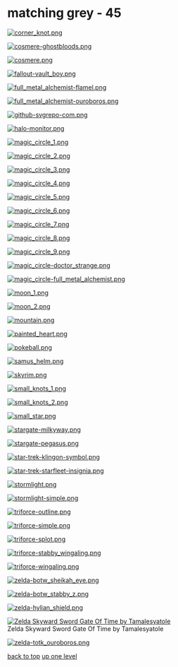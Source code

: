 # matching grey - 45
[![corner_knot.png](https://raw.githubusercontent.com/buckmanc/Wallpapers/main/terminal/matching%20grey/corner_knot.png "corner_knot.png")](https://raw.githubusercontent.com/buckmanc/Wallpapers/main/terminal/matching%20grey/corner_knot.png)

[![cosmere-ghostbloods.png](https://raw.githubusercontent.com/buckmanc/Wallpapers/main/terminal/matching%20grey/cosmere-ghostbloods.png "cosmere-ghostbloods.png")](https://raw.githubusercontent.com/buckmanc/Wallpapers/main/terminal/matching%20grey/cosmere-ghostbloods.png)

[![cosmere.png](https://raw.githubusercontent.com/buckmanc/Wallpapers/main/terminal/matching%20grey/cosmere.png "cosmere.png")](https://raw.githubusercontent.com/buckmanc/Wallpapers/main/terminal/matching%20grey/cosmere.png)

[![fallout-vault_boy.png](https://raw.githubusercontent.com/buckmanc/Wallpapers/main/terminal/matching%20grey/fallout-vault_boy.png "fallout-vault_boy.png")](https://raw.githubusercontent.com/buckmanc/Wallpapers/main/terminal/matching%20grey/fallout-vault_boy.png)

[![full_metal_alchemist-flamel.png](https://raw.githubusercontent.com/buckmanc/Wallpapers/main/terminal/matching%20grey/full_metal_alchemist-flamel.png "full_metal_alchemist-flamel.png")](https://raw.githubusercontent.com/buckmanc/Wallpapers/main/terminal/matching%20grey/full_metal_alchemist-flamel.png)

[![full_metal_alchemist-ouroboros.png](https://raw.githubusercontent.com/buckmanc/Wallpapers/main/terminal/matching%20grey/full_metal_alchemist-ouroboros.png "full_metal_alchemist-ouroboros.png")](https://raw.githubusercontent.com/buckmanc/Wallpapers/main/terminal/matching%20grey/full_metal_alchemist-ouroboros.png)

[![github-svgrepo-com.png](https://raw.githubusercontent.com/buckmanc/Wallpapers/main/terminal/matching%20grey/github-svgrepo-com.png "github-svgrepo-com.png")](https://raw.githubusercontent.com/buckmanc/Wallpapers/main/terminal/matching%20grey/github-svgrepo-com.png)

[![halo-monitor.png](https://raw.githubusercontent.com/buckmanc/Wallpapers/main/terminal/matching%20grey/halo-monitor.png "halo-monitor.png")](https://raw.githubusercontent.com/buckmanc/Wallpapers/main/terminal/matching%20grey/halo-monitor.png)

[![magic_circle_1.png](https://raw.githubusercontent.com/buckmanc/Wallpapers/main/terminal/matching%20grey/magic_circle_1.png "magic_circle_1.png")](https://raw.githubusercontent.com/buckmanc/Wallpapers/main/terminal/matching%20grey/magic_circle_1.png)

[![magic_circle_2.png](https://raw.githubusercontent.com/buckmanc/Wallpapers/main/terminal/matching%20grey/magic_circle_2.png "magic_circle_2.png")](https://raw.githubusercontent.com/buckmanc/Wallpapers/main/terminal/matching%20grey/magic_circle_2.png)

[![magic_circle_3.png](https://raw.githubusercontent.com/buckmanc/Wallpapers/main/terminal/matching%20grey/magic_circle_3.png "magic_circle_3.png")](https://raw.githubusercontent.com/buckmanc/Wallpapers/main/terminal/matching%20grey/magic_circle_3.png)

[![magic_circle_4.png](https://raw.githubusercontent.com/buckmanc/Wallpapers/main/terminal/matching%20grey/magic_circle_4.png "magic_circle_4.png")](https://raw.githubusercontent.com/buckmanc/Wallpapers/main/terminal/matching%20grey/magic_circle_4.png)

[![magic_circle_5.png](https://raw.githubusercontent.com/buckmanc/Wallpapers/main/terminal/matching%20grey/magic_circle_5.png "magic_circle_5.png")](https://raw.githubusercontent.com/buckmanc/Wallpapers/main/terminal/matching%20grey/magic_circle_5.png)

[![magic_circle_6.png](https://raw.githubusercontent.com/buckmanc/Wallpapers/main/terminal/matching%20grey/magic_circle_6.png "magic_circle_6.png")](https://raw.githubusercontent.com/buckmanc/Wallpapers/main/terminal/matching%20grey/magic_circle_6.png)

[![magic_circle_7.png](https://raw.githubusercontent.com/buckmanc/Wallpapers/main/terminal/matching%20grey/magic_circle_7.png "magic_circle_7.png")](https://raw.githubusercontent.com/buckmanc/Wallpapers/main/terminal/matching%20grey/magic_circle_7.png)

[![magic_circle_8.png](https://raw.githubusercontent.com/buckmanc/Wallpapers/main/terminal/matching%20grey/magic_circle_8.png "magic_circle_8.png")](https://raw.githubusercontent.com/buckmanc/Wallpapers/main/terminal/matching%20grey/magic_circle_8.png)

[![magic_circle_9.png](https://raw.githubusercontent.com/buckmanc/Wallpapers/main/terminal/matching%20grey/magic_circle_9.png "magic_circle_9.png")](https://raw.githubusercontent.com/buckmanc/Wallpapers/main/terminal/matching%20grey/magic_circle_9.png)

[![magic_circle-doctor_strange.png](https://raw.githubusercontent.com/buckmanc/Wallpapers/main/terminal/matching%20grey/magic_circle-doctor_strange.png "magic_circle-doctor_strange.png")](https://raw.githubusercontent.com/buckmanc/Wallpapers/main/terminal/matching%20grey/magic_circle-doctor_strange.png)

[![magic_circle-full_metal_alchemist.png](https://raw.githubusercontent.com/buckmanc/Wallpapers/main/terminal/matching%20grey/magic_circle-full_metal_alchemist.png "magic_circle-full_metal_alchemist.png")](https://raw.githubusercontent.com/buckmanc/Wallpapers/main/terminal/matching%20grey/magic_circle-full_metal_alchemist.png)

[![moon_1.png](https://raw.githubusercontent.com/buckmanc/Wallpapers/main/terminal/matching%20grey/moon_1.png "moon_1.png")](https://raw.githubusercontent.com/buckmanc/Wallpapers/main/terminal/matching%20grey/moon_1.png)

[![moon_2.png](https://raw.githubusercontent.com/buckmanc/Wallpapers/main/terminal/matching%20grey/moon_2.png "moon_2.png")](https://raw.githubusercontent.com/buckmanc/Wallpapers/main/terminal/matching%20grey/moon_2.png)

[![mountain.png](https://raw.githubusercontent.com/buckmanc/Wallpapers/main/terminal/matching%20grey/mountain.png "mountain.png")](https://raw.githubusercontent.com/buckmanc/Wallpapers/main/terminal/matching%20grey/mountain.png)

[![painted_heart.png](https://raw.githubusercontent.com/buckmanc/Wallpapers/main/terminal/matching%20grey/painted_heart.png "painted_heart.png")](https://raw.githubusercontent.com/buckmanc/Wallpapers/main/terminal/matching%20grey/painted_heart.png)

[![pokeball.png](https://raw.githubusercontent.com/buckmanc/Wallpapers/main/terminal/matching%20grey/pokeball.png "pokeball.png")](https://raw.githubusercontent.com/buckmanc/Wallpapers/main/terminal/matching%20grey/pokeball.png)

[![samus_helm.png](https://raw.githubusercontent.com/buckmanc/Wallpapers/main/terminal/matching%20grey/samus_helm.png "samus_helm.png")](https://raw.githubusercontent.com/buckmanc/Wallpapers/main/terminal/matching%20grey/samus_helm.png)

[![skyrim.png](https://raw.githubusercontent.com/buckmanc/Wallpapers/main/terminal/matching%20grey/skyrim.png "skyrim.png")](https://raw.githubusercontent.com/buckmanc/Wallpapers/main/terminal/matching%20grey/skyrim.png)

[![small_knots_1.png](https://raw.githubusercontent.com/buckmanc/Wallpapers/main/terminal/matching%20grey/small_knots_1.png "small_knots_1.png")](https://raw.githubusercontent.com/buckmanc/Wallpapers/main/terminal/matching%20grey/small_knots_1.png)

[![small_knots_2.png](https://raw.githubusercontent.com/buckmanc/Wallpapers/main/terminal/matching%20grey/small_knots_2.png "small_knots_2.png")](https://raw.githubusercontent.com/buckmanc/Wallpapers/main/terminal/matching%20grey/small_knots_2.png)

[![small_star.png](https://raw.githubusercontent.com/buckmanc/Wallpapers/main/terminal/matching%20grey/small_star.png "small_star.png")](https://raw.githubusercontent.com/buckmanc/Wallpapers/main/terminal/matching%20grey/small_star.png)

[![stargate-milkyway.png](https://raw.githubusercontent.com/buckmanc/Wallpapers/main/terminal/matching%20grey/stargate-milkyway.png "stargate-milkyway.png")](https://raw.githubusercontent.com/buckmanc/Wallpapers/main/terminal/matching%20grey/stargate-milkyway.png)

[![stargate-pegasus.png](https://raw.githubusercontent.com/buckmanc/Wallpapers/main/terminal/matching%20grey/stargate-pegasus.png "stargate-pegasus.png")](https://raw.githubusercontent.com/buckmanc/Wallpapers/main/terminal/matching%20grey/stargate-pegasus.png)

[![star-trek-klingon-symbol.png](https://raw.githubusercontent.com/buckmanc/Wallpapers/main/terminal/matching%20grey/star-trek-klingon-symbol.png "star-trek-klingon-symbol.png")](https://raw.githubusercontent.com/buckmanc/Wallpapers/main/terminal/matching%20grey/star-trek-klingon-symbol.png)

[![star-trek-starfleet-insignia.png](https://raw.githubusercontent.com/buckmanc/Wallpapers/main/terminal/matching%20grey/star-trek-starfleet-insignia.png "star-trek-starfleet-insignia.png")](https://raw.githubusercontent.com/buckmanc/Wallpapers/main/terminal/matching%20grey/star-trek-starfleet-insignia.png)

[![stormlight.png](https://raw.githubusercontent.com/buckmanc/Wallpapers/main/terminal/matching%20grey/stormlight.png "stormlight.png")](https://raw.githubusercontent.com/buckmanc/Wallpapers/main/terminal/matching%20grey/stormlight.png)

[![stormlight-simple.png](https://raw.githubusercontent.com/buckmanc/Wallpapers/main/terminal/matching%20grey/stormlight-simple.png "stormlight-simple.png")](https://raw.githubusercontent.com/buckmanc/Wallpapers/main/terminal/matching%20grey/stormlight-simple.png)

[![triforce-outline.png](https://raw.githubusercontent.com/buckmanc/Wallpapers/main/terminal/matching%20grey/triforce-outline.png "triforce-outline.png")](https://raw.githubusercontent.com/buckmanc/Wallpapers/main/terminal/matching%20grey/triforce-outline.png)

[![triforce-simple.png](https://raw.githubusercontent.com/buckmanc/Wallpapers/main/terminal/matching%20grey/triforce-simple.png "triforce-simple.png")](https://raw.githubusercontent.com/buckmanc/Wallpapers/main/terminal/matching%20grey/triforce-simple.png)

[![triforce-splot.png](https://raw.githubusercontent.com/buckmanc/Wallpapers/main/terminal/matching%20grey/triforce-splot.png "triforce-splot.png")](https://raw.githubusercontent.com/buckmanc/Wallpapers/main/terminal/matching%20grey/triforce-splot.png)

[![triforce-stabby_wingaling.png](https://raw.githubusercontent.com/buckmanc/Wallpapers/main/terminal/matching%20grey/triforce-stabby_wingaling.png "triforce-stabby_wingaling.png")](https://raw.githubusercontent.com/buckmanc/Wallpapers/main/terminal/matching%20grey/triforce-stabby_wingaling.png)

[![triforce-wingaling.png](https://raw.githubusercontent.com/buckmanc/Wallpapers/main/terminal/matching%20grey/triforce-wingaling.png "triforce-wingaling.png")](https://raw.githubusercontent.com/buckmanc/Wallpapers/main/terminal/matching%20grey/triforce-wingaling.png)

[![zelda-botw_sheikah_eye.png](https://raw.githubusercontent.com/buckmanc/Wallpapers/main/terminal/matching%20grey/zelda-botw_sheikah_eye.png "zelda-botw_sheikah_eye.png")](https://raw.githubusercontent.com/buckmanc/Wallpapers/main/terminal/matching%20grey/zelda-botw_sheikah_eye.png)

[![zelda-botw_stabby_z.png](https://raw.githubusercontent.com/buckmanc/Wallpapers/main/terminal/matching%20grey/zelda-botw_stabby_z.png "zelda-botw_stabby_z.png")](https://raw.githubusercontent.com/buckmanc/Wallpapers/main/terminal/matching%20grey/zelda-botw_stabby_z.png)

[![zelda-hylian_shield.png](https://raw.githubusercontent.com/buckmanc/Wallpapers/main/terminal/matching%20grey/zelda-hylian_shield.png "zelda-hylian_shield.png")](https://raw.githubusercontent.com/buckmanc/Wallpapers/main/terminal/matching%20grey/zelda-hylian_shield.png)

[![Zelda Skyward Sword Gate Of Time by Tamalesyatole](https://raw.githubusercontent.com/buckmanc/Wallpapers/main/terminal/matching%20grey/zelda-skyward_sword_gate_of_time_by_tamalesyatole.png "Zelda Skyward Sword Gate Of Time by Tamalesyatole")](https://raw.githubusercontent.com/buckmanc/Wallpapers/main/terminal/matching%20grey/zelda-skyward_sword_gate_of_time_by_tamalesyatole.png)\
Zelda Skyward Sword Gate Of Time by Tamalesyatole

[![zelda-totk_ouroboros.png](https://raw.githubusercontent.com/buckmanc/Wallpapers/main/terminal/matching%20grey/zelda-totk_ouroboros.png "zelda-totk_ouroboros.png")](https://raw.githubusercontent.com/buckmanc/Wallpapers/main/terminal/matching%20grey/zelda-totk_ouroboros.png)



[back to top](#)
[up one level](/terminal/README.MD)
